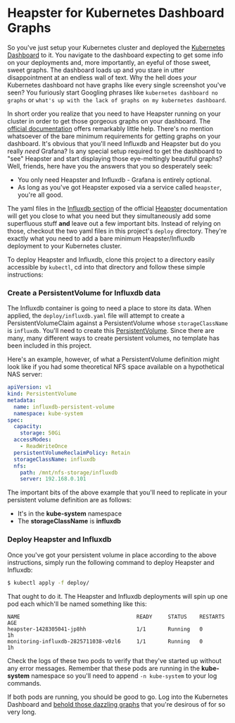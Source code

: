 # Heapster for Kubernetes Dashboard Graphs
So you've just setup your Kubernetes cluster and deployed the [Kubernetes Dashboard](https://github.com/kubernetes/dashboard) to it.
You navigate to the dashboard expecting to get some info on your deployments and, more importantly, an eyeful
of those sweet, sweet graphs.  The dashboard loads up and you stare in utter disappointment at an endless wall of text.
Why the hell does _your_ Kubernetes dashboard not have graphs like every single screenshot you've seen?  You furiously
start Googling phrases like `kubernetes dashboard no graphs` or `what's up with the lack of graphs on my kubernetes dashboard`.

In short order you realize that you need to have Heapster running on your cluster in order to get those gorgeous graphs
on your dashboard.  The [official documentation](https://github.com/kubernetes/heapster) offers remarkably little help.
There's no mention whatsoever of the bare minimum requirements for getting graphs on your dashboard.  It's obvious that
you'll need Influxdb and Heapster but do you really _need_ Grafana?  Is any special setup required to get the dashboard to
"see" Heapster and start displaying those eye-meltingly beautiful graphs?  Well, friends, here have you the answers that
you so desperately seek:

* You only need Heapster and Influxdb - Grafana is entirely optional.
* As long as you've got Heapster exposed via a service called `heapster`, you're all good.

The yaml files in the [Influxdb section](https://github.com/kubernetes/heapster/tree/master/deploy/kube-config/influxdb) 
of the official [Heapster](https://github.com/kubernetes/heapster) documentation will get you close to what you need but
they simultaneously add some superfluous stuff **and** leave out a few important bits.  Instead of relying on those, checkout
the two yaml files in this project's `deploy` directory.  They're exactly what you need to add a bare minimum Heapster/Influxdb
deployment to your Kubernetes cluster.

To deploy Heapster and Influxdb, clone this project to a directory easily accessible by `kubectl`, cd into that directory
and follow these simple instructions:

### Create a PersistentVolume for Influxdb data
The Influxdb container is going to need a place to store its data.  When applied, the `deploy/influxdb.yaml` file 
will attempt to create a PersistentVolumeClaim against a PersistentVolume whose `storageClassName` is `influxdb`.
You'll need to create this [PersistentVolume](https://kubernetes.io/docs/concepts/storage/persistent-volumes/).
Since there are many, many different ways to create persistent volumes, no template has been included in this project.

Here's an example, however, of what a PersistentVolume definition might look like if you had some theoretical NFS space
available on a hypothetical NAS server:

```yaml
apiVersion: v1
kind: PersistentVolume
metadata:
  name: influxdb-persistent-volume
  namespace: kube-system
spec:
  capacity:
    storage: 50Gi
  accessModes:
    - ReadWriteOnce
  persistentVolumeReclaimPolicy: Retain
  storageClassName: influxdb
  nfs:
    path: /mnt/nfs-storage/influxdb
    server: 192.168.0.101
```

The important bits of the above example that you'll need to replicate in your persistent volume definition are as follows:

* It's in the **kube-system** namespace
* The **storageClassName** is **influxdb**

### Deploy Heapster and Influxdb
Once you've got your persistent volume in place according to the above instructions, simply run the following command to
deploy Heapster and Influxdb:

```bash
$ kubectl apply -f deploy/
```

That ought to do it.  The Heapster and Influxdb deployments will spin up one pod each which'll be named something like this:

```
NAME                                     READY     STATUS    RESTARTS   AGE
heapster-1428305041-jp8hh                1/1       Running   0          1h
monitoring-influxdb-2825711038-v0zl6     1/1       Running   0          1h
```

Check the logs of these two pods to verify that they've started up without any error messages.  Remember that these pods
are running in the **kube-system** namespace so you'll need to append `-n kube-system` to your log commands.

If both pods are running, you should be good to go.  Log into the Kubernetes Dashboard and 
[behold those dazzling graphs](https://www.youtube.com/watch?v=sIlNIVXpIns) that you're desirous of for so very long.